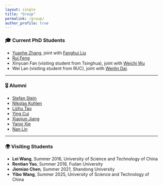 ```yaml
---
layout: single
title: "Group"
permalink: /group/
author_profile: true
---
```


### 🎓 Current PhD Students

- [Yuanhe Zhang](https://warwick.ac.uk/fac/sci/statistics/staff/research_students/yuanhezhang), joint with [Fanghui Liu](https://www.lfhsgre.org)
- [Rui Feng](https://warwick.ac.uk/fac/sci/statistics/staff/research_students/rfeng)
- Xinyuan Fan (visiting student from Tsinghua), joint with [Weichi Wu](https://www.stat.tsinghua.edu.cn/info/1023/2412.htm)
- Wei Lan (visiting student from RUC), joint with [Wenlin Dai](https://sites.google.com/view/wenlindai).

---

### 🎖️ Alumni

- [Stefan Stein](https://warwick.ac.uk/fac/sci/statistics/staff/research_students/stein)
- [Nikolas Kuhlen](https://nkuhlen.github.io)
- [Lizhu Tao](http://www2.warwick.ac.uk/fac/sci/statistics/staff/research_students/tao)
- [Ying Cui](https://sites.google.com/site/optyingcui/)
- [Xiaojun Jiang](https://www.linkedin.com/in/xiaojun-jiang-3439aa49/?originalSubdomain=sg)
- [Yanxi Xie](https://cm.sues.edu.cn/34/6c/c23405a210028/page.htm)
- [Nan Lin](https://www.linkedin.com/in/nan-lin-phd-5142733a/)

---

### 🌍 Visiting Students

- **Lei Wang**, Summer 2016, University of Science and Technology of China  
- **Rentian Yao**, Summer 2018, Fudan University  
- **Jiemiao Chen**, Summer 2021, Shandong University  
- **Yibo Wang**, Summer 2025, University of Science and Technology of China

